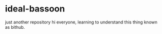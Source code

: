 # ideal-bassoon
just another repository
hi everyone,
learning to understand this thing known as bithub.
